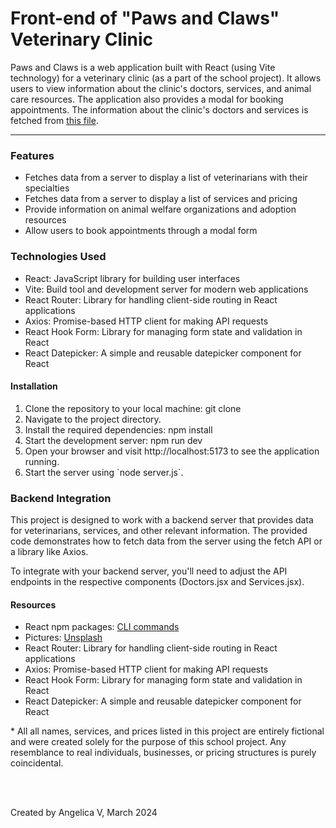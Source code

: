 # Front-end of "Paws and Claws" Veterinary Clinic 

Paws and Claws is a web application built with React (using Vite technology) for a veterinary clinic (as a part of the school project). It allows users to view information about the clinic's doctors, services, and animal care resources. The application also provides a modal for booking appointments.
The information about the clinic's doctors and services is fetched from [this file](https://github.com/Angiedoescoding/PetClinic_Backend_Capstone).

<hr>

### Features

<ul>
    <li>Fetches data from a server to display a list of veterinarians with their specialties</li>
    <li>Fetches data from a server to display a list of services and pricing</li>
    <li>Provide information on animal welfare organizations and adoption resources</li>
    <li>Allow users to book appointments through a modal form</li>
</ul>


### Technologies Used

<ul>
    <li>React: JavaScript library for building user interfaces</li>
    <li>Vite: Build tool and development server for modern web applications</li>
    <li>React Router: Library for handling client-side routing in React applications</li>
    <li>Axios: Promise-based HTTP client for making API requests</li>
    <li>React Hook Form: Library for managing form state and validation in React</li>
    <li>React Datepicker: A simple and reusable datepicker component for React</li>
</ul>


#### Installation
<ol>
<li>Clone the repository to your local machine: git clone</li>
<li>Navigate to the project directory.</li>
<li>Install the required dependencies: npm install</li>
<li>Start the development server: npm run dev</li>
<li>Open your browser and visit http://localhost:5173 to see the application running.</li>
<li>Start the server using `node server.js`.</li>
</ol>

### Backend Integration

<p>This project is designed to work with a backend server that provides data for veterinarians, services, and other relevant information. The provided code demonstrates how to fetch data from the server using the fetch API or a library like Axios.</p>
<p>To integrate with your backend server, you'll need to adjust the API endpoints in the respective components (Doctors.jsx and Services.jsx).</p>

#### Resources
- React npm packages: [CLI commands](https://docs.npmjs.com/cli/v10/commands)
- Pictures: [Unsplash](https://unsplash.com/)
- React Router: Library for handling client-side routing in React applications
- Axios: Promise-based HTTP client for making API requests
- React Hook Form: Library for managing form state and validation in React
- React Datepicker: A simple and reusable datepicker component for React


<p>* All all names, services, and prices listed in this project are entirely fictional and were created solely for the purpose of this school project. Any resemblance to real individuals, businesses, or pricing structures is purely coincidental.</p>
<br>
<br>

<p>Created by Angelica V, March 2024</p>